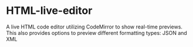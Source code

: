 # HTML-live-editor
A live HTML code editor utilizing CodeMirror to show real-time previews. This also provides options to preview different formatting types: JSON and XML
